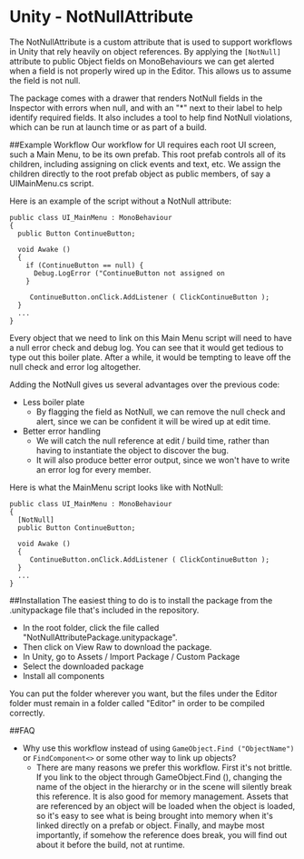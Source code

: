 # Unity - NotNullAttribute

The NotNullAttribute is a custom attribute that is used to support workflows in Unity that rely heavily on object references. By applying the `[NotNull]` attribute to public Object fields on MonoBehaviours we can get alerted when a field is not properly wired up in the Editor. This allows us to assume the field is not null.

The package comes with a drawer that renders NotNull fields in the Inspector with errors when null, and with an "*" next to their label to help identify required fields. It also includes a tool to help find NotNull violations, which can be run at launch time or as part of a build.

##Example Workflow
Our workflow for UI requires each root UI screen, such a Main Menu, to be its own prefab. This root prefab controls all of its children, including assigning on click events and text, etc. We assign the children directly to the root prefab object as public members, of say a UIMainMenu.cs script.

Here is an example of the script without a NotNull attribute:

```
public class UI_MainMenu : MonoBehaviour
{
  public Button ContinueButton;
  
  void Awake ()
  {
    if (ContinueButton == null) {
      Debug.LogError ("ContinueButton not assigned on 
    }
  
     ContinueButton.onClick.AddListener ( ClickContinueButton );
  }
  ...
}
```
Every object that we need to link on this Main Menu script will need to have a null error check and debug log. You can see that it would get tedious to type out this boiler plate. After a while, it would be tempting to leave off the null check and error log altogether.

Adding the NotNull gives us several advantages over the previous code:

* Less boiler plate
  * By flagging the field as NotNull, we can remove the null check and alert, since we can be confident it will be wired up at edit time. 
* Better error handling
  * We will catch the null reference at edit / build time, rather than having to instantiate the object to discover the bug. 
  * It will also produce better error output, since we won't have to write an error log for every member.

Here is what the MainMenu script looks like with NotNull:

```
public class UI_MainMenu : MonoBehaviour
{
  [NotNull]
  public Button ContinueButton;
  
  void Awake ()
  {
     ContinueButton.onClick.AddListener ( ClickContinueButton );
  }
  ...
}
```

##Installation
The easiest thing to do is to install the package from the .unitypackage file that's included in the repository.
* In the root folder, click the file called "NotNullAttributePackage.unitypackage".
* Then click on View Raw to download the package.
* In Unity, go to Assets / Import Package / Custom Package
* Select the downloaded package
* Install all components

You can put the folder wherever you want, but the files under the Editor folder must remain in a folder called "Editor" in order to be compiled correctly.

##FAQ

* Why use this workflow instead of using `GameObject.Find ("ObjectName")` or `FindComponent<>` or some other way to link up objects?
  * There are many reasons we prefer this workflow. First it's not brittle. If you link to the object through GameObject.Find (), changing the name of the object in the hierarchy or in the scene will silently break this reference. It is also good for memory management. Assets that are referenced by an object will be loaded when the object is loaded, so it's easy to see what is being brought into memory when it's linked directly on a prefab or object. Finally, and maybe most importantly, if somehow the reference does break, you will find out about it before the build, not at runtime. 
